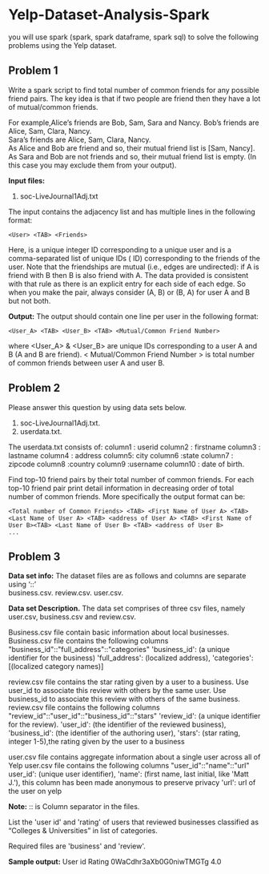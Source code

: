 # Yelp-Dataset-Analysis-Spark
you will use spark (spark, spark dataframe, spark sql) to solve the following problems using the Yelp dataset.

## Problem 1
Write a spark script to find total number of common friends for any possible friend pairs. The key idea is that if two people are friend then they have a lot of mutual/common friends.

For example,Alice’s friends are Bob, Sam, Sara and Nancy.
Bob’s friends are Alice, Sam, Clara, Nancy.  
Sara’s friends are Alice, Sam, Clara, Nancy.  
As Alice and Bob are friend and so, their mutual friend list is [Sam, Nancy].  
As Sara and Bob are not friends and so, their mutual friend list is empty. (In this case you may exclude them from your output).

**Input files:**
1. soc-LiveJournal1Adj.txt

The input contains the adjacency list and has multiple lines in the following format: 
```
<User> <TAB> <Friends>
```
Here, <User> is a unique integer ID corresponding to a unique user and <Friends> is a comma-separated list of unique IDs (<User> ID) corresponding to the friends of the user. Note that the friendships are mutual (i.e., edges are undirected): if A is friend with B then B is also friend with A. The data provided is consistent with that rule as there is an explicit entry for each side of each edge. So when you make the pair, always consider (A, B) or (B, A) for user A and B but not both.

**Output:** The output should contain one line per user in the following format:
```
<User_A> <TAB> <User_B> <TAB> <Mutual/Common Friend Number>
``` 
where <User_A> & <User_B> are unique IDs corresponding to a user A and B (A and B are friend). < Mutual/Common Friend Number > is total number of common friends between user A and user B.

## Problem 2
Please answer this question by using data sets below.  
1. soc-LiveJournal1Adj.txt. 
2. userdata.txt. 

The userdata.txt consists of: 
column1 : userid 
column2 : firstname 
column3 : lastname 
column4 : address 
column5: city 
column6 :state
column7 : zipcode 
column8 :country 
column9 :username 
column10 : date of birth.

Find top-10 friend pairs by their total number of common friends. For each top-10 friend pair print detail information in decreasing order of total number of common friends. More specifically the output format can be:
```
<Total number of Common Friends> <TAB> <First Name of User A> <TAB> <Last Name of User A> <TAB> <address of User A> <TAB> <First Name of User B><TAB> <Last Name of User B> <TAB> <address of User B>
...
```

## Problem 3
**Data set info:**
The dataset files are as follows and columns are separate using ‘::’  
business.csv. review.csv. user.csv.

**Data set Description.**
The data set comprises of three csv files, namely user.csv, business.csv and review.csv.

Business.csv file contain basic information about local businesses.
Business.csv file contains the following columns "business_id"::"full_address"::"categories"
'business_id': (a unique identifier for the business) 'full_address': (localized address),
'categories': [(localized category names)]

review.csv file contains the star rating given by a user to a business. Use user_id to associate this review with others by the same user. Use business_id to associate this review with others of the same business.  
review.csv file contains the following columns "review_id"::"user_id"::"business_id"::"stars" 'review_id': (a unique identifier for the review). 
'user_id': (the identifier of the reviewed business),
'business_id': (the identifier of the authoring user),
'stars': (star rating, integer 1-5),the rating given by the user to a business

user.csv file contains aggregate information about a single user across all of Yelp user.csv file contains the following columns "user_id"::"name"::"url"
user_id': (unique user identifier),
'name': (first name, last initial, like 'Matt J.'), this column has been made anonymous to preserve privacy
'url': url of the user on yelp

**Note:** :: is Column separator in the files.

List the 'user id' and 'rating' of users that reviewed businesses classified as “Colleges & Universities” in list of categories.

Required files are 'business' and 'review'.

**Sample output:**
User id Rating 0WaCdhr3aXb0G0niwTMGTg 4.0
